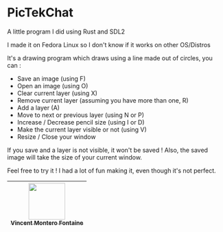 # PicTekChat

A little program I did using Rust and SDL2

I made it on Fedora Linux so I don't know if it works on other OS/Distros

It's a drawing program which draws using a line made out of circles, you can :

- Save an image (using F)
- Open an image (using O)
- Clear current layer (using X)
- Remove current layer (assuming you have more than one, R)
- Add a layer (A)
- Move to next or previous layer (using N or P)
- Increase / Decrease pencil size (using I or D)
- Make the current layer visible or not (using V)
- Resize / Close your window

If you save and a layer is not visible, it won't be saved !
Also, the saved image will take the size of your current window.

Feel free to try it !
I had a lot of fun making it, even though it's not perfect.

| [<img src="https://github.com/Priax.png?size=85" width=85><br><sub>Vincent Montero Fontaine</sub>](https://github.com/Priax)
| :---: |
